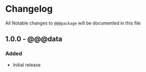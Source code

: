 # Changelog

All Notable changes to `@@@package` will be documented in this file

## 1.0.0 - @@@data

### Added
- Initial release
